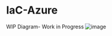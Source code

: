 # IaC-Azure
WIP Diagram- Work in Progress
![image](https://github.com/user-attachments/assets/7e4174c1-fb52-4894-be14-a047cfb242b0)
